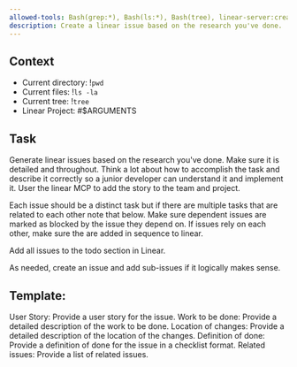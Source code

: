 ```yaml
---
allowed-tools: Bash(grep:*), Bash(ls:*), Bash(tree), linear-server:create_issue
description: Create a linear issue based on the research you've done.
---
```


## Context
- Current directory: !`pwd`
- Current files: !`ls -la`
- Current tree: !`tree`
- Linear Project: #$ARGUMENTS


## Task

Generate linear issues based on the research you've done. Make sure it is detailed and throughout. Think a lot about how to accomplish the task and describe it correctly so a junior developer can understand it and implement it. User the linear MCP to add the story to the team and project.

Each issue should be a distinct task but if there are multiple tasks that are related to each other note that below. Make sure dependent issues are marked as blocked by the issue they depend on. If issues rely on each other, make sure the are added in sequence to linear.

Add all issues to the todo section in Linear.

As needed, create an issue and add sub-issues if it logically makes sense.

## Template:

User Story: Provide a user story for the issue.
Work to be done: Provide a detailed description of the work to be done.
Location of changes: Provide a detailed description of the location of the changes.
Definition of done: Provide a definition of done for the issue in a checklist format.
Related issues: Provide a list of related issues.




